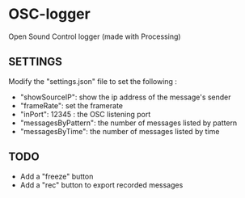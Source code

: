 # OSC-logger
Open Sound Control logger (made with Processing)

## SETTINGS
Modify the "settings.json" file to set the following :
* "showSourceIP": show the ip address of the message's sender
* "frameRate": set the framerate
* "inPort": 12345 : the OSC listening port
* "messagesByPattern": the number of messages listed by pattern
* "messagesByTime": the number of messages listed by time

## TODO
* Add a "freeze" button
* Add a "rec" button to export recorded messages



